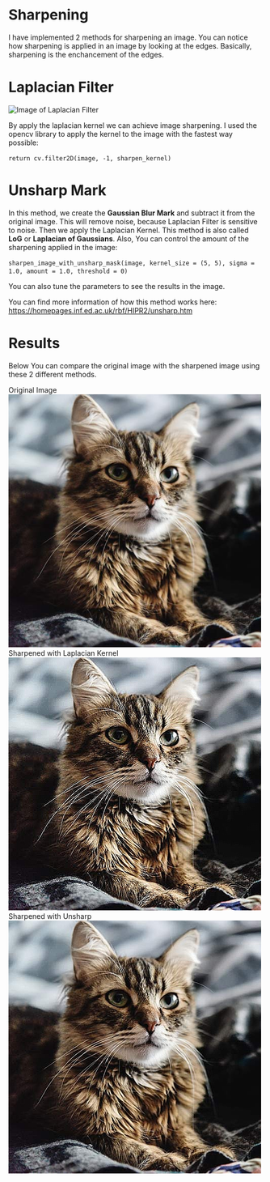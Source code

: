 # Sharpening

I have implemented 2 methods for sharpening an image. You can notice how sharpening is applied in an image by looking at the edges. Basically, sharpening is the enchancement of the edges.

# Laplacian Filter

![Image of Laplacian Filter](https://wikimedia.org/api/rest_v1/media/math/render/svg/beb8b9a493e8b9cf5deccd61bd845a59ea2e62cc)

By apply the laplacian kernel we can achieve image sharpening. I used the opencv library to apply the kernel to the image with the fastest way possible:

    return cv.filter2D(image, -1, sharpen_kernel)
    
# Unsharp Mark
In this method, we create the **Gaussian Blur Mark** and subtract it from the original image. This will remove noise, because Laplacian Filter is sensitive to noise. Then we apply the Laplacian Kernel. This method is also called **LoG** or **Laplacian of Gaussians**. Also, You can control the amount of the sharpening applied in the image:

    sharpen_image_with_unsharp_mask(image, kernel_size = (5, 5), sigma = 1.0, amount = 1.0, threshold = 0)
    
You can also tune the parameters to see the results in the image.

You can find more information of how this method works here: https://homepages.inf.ed.ac.uk/rbf/HIPR2/unsharp.htm

# Results
Below You can compare the original image with the sharpened image using these 2 different methods.

Original Image
![Original Image](https://github.com/kochlisGit/Computer-Vision-Algorithms/blob/master/Sharpening/Database/Cat.jpg)
Sharpened with Laplacian Kernel
![Sharpened Image](https://github.com/kochlisGit/Computer-Vision-Algorithms/blob/master/Sharpening/cat_sharpened_filter.jpg)
Sharpened with Unsharp
![Sharpened Image](https://github.com/kochlisGit/Computer-Vision-Algorithms/blob/master/Sharpening/cat_sharpened_unmask.jpg)
